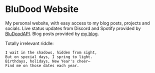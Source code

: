 # BluDood Website

My personal website, with easy access to my blog posts, projects and socials. Live status updates from Discord and Spotify provided by [BluDoodAPI](https://github.com/BluDood/BluDoodAPI). Blog posts provided by [my blog](https://blog.bludood.com).

Totally irrelevant riddle:

```
I wait in the shadows, hidden from sight,
But on special days, I spring to light.
Birthdays, holidays, New Year's cheer—
Find me on those dates each year.
```
